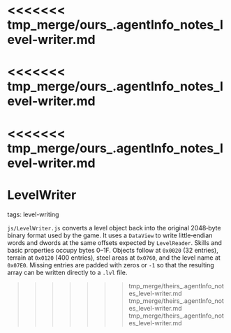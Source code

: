 <<<<<<< tmp_merge/ours_.agentInfo_notes_level-writer.md
=======
<<<<<<< tmp_merge/ours_.agentInfo_notes_level-writer.md
=======
<<<<<<< tmp_merge/ours_.agentInfo_notes_level-writer.md
=======
# LevelWriter

tags: level-writing

`js/LevelWriter.js` converts a level object back into the original 2048‑byte binary format used by the game.  It uses a `DataView` to write little‑endian words and dwords at the same offsets expected by `LevelReader`.  Skills and basic properties occupy bytes 0–1F.  Objects follow at `0x0020` (32 entries), terrain at `0x0120` (400 entries), steel areas at `0x0760`, and the level name at `0x07E0`.  Missing entries are padded with zeros or `-1` so that the resulting array can be written directly to a `.lvl` file.
>>>>>>> tmp_merge/theirs_.agentInfo_notes_level-writer.md
>>>>>>> tmp_merge/theirs_.agentInfo_notes_level-writer.md
>>>>>>> tmp_merge/theirs_.agentInfo_notes_level-writer.md
